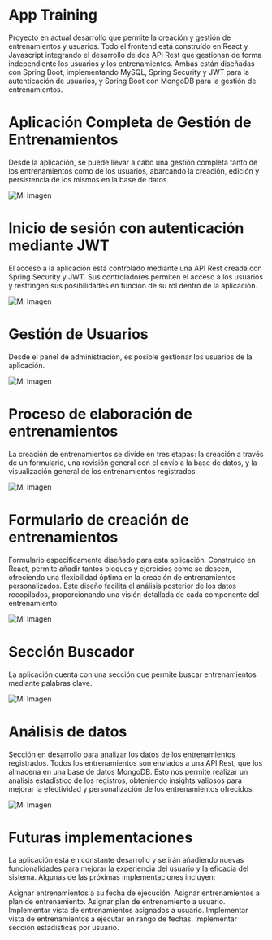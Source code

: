 # App Training

Proyecto en actual desarrollo que permite la creación y gestión de entrenamientos y usuarios.
Todo el frontend está construido en React y Javascript integrando el desarrollo de dos API Rest que gestionan de forma independiente los usuarios y los entrenamientos.
Ambas están diseñadas con Spring Boot, implementando MySQL, Spring Security y JWT para la autenticación de usuarios, y Spring Boot con MongoDB para la gestión de entrenamientos.

# Aplicación Completa de Gestión de Entrenamientos
Desde la aplicación, se puede llevar a cabo una gestión completa tanto de los entrenamientos como de los usuarios, abarcando la creación, edición y persistencia de los mismos en la base de datos.

![Mi Imagen](/PhotoDemoApp/general2.webp)

# Inicio de sesión con autenticación mediante JWT
El acceso a la aplicación está controlado mediante una API Rest creada con Spring Security y JWT. Sus controladores permiten el acceso a los usuarios y restringen sus posibilidades en función de su rol dentro de la aplicación.

![Mi Imagen](/PhotoDemoApp/useresylogin.webp)

# Gestión de Usuarios
Desde el panel de administración, es posible gestionar los usuarios de la aplicación.

![Mi Imagen](/PhotoDemoApp/formulariousuariosportaltil.webp)

# Proceso de elaboración de entrenamientos
La creación de entrenamientos se divide en tres etapas: la creación a través de un formulario, una revisión general con el envío a la base de datos, y la visualización general de los entrenamientos registrados.

![Mi Imagen](/PhotoDemoApp/crearprocesofondooscuro.webp)

# Formulario de creación de entrenamientos
Formulario específicamente diseñado para esta aplicación. Construido en React, permite añadir tantos bloques y ejercicios como se deseen, ofreciendo una flexibilidad óptima en la creación de entrenamientos personalizados. Este diseño facilita el análisis posterior de los datos recopilados, proporcionando una visión detallada de cada componente del entrenamiento.

![Mi Imagen](/PhotoDemoApp/secundaria.webp)

# Sección Buscador
La aplicación cuenta con una sección que permite buscar entrenamientos mediante palabras clave.

![Mi Imagen](/PhotoDemoApp/buscador.webp)

# Análisis de datos
Sección en desarrollo para analizar los datos de los entrenamientos registrados. Todos los entrenamientos son enviados a una API Rest, que los almacena en una base de datos MongoDB. Esto nos permite realizar un análisis estadístico de los registros, obteniendo insights valiosos para mejorar la efectividad y personalización de los entrenamientos ofrecidos.

![Mi Imagen](/PhotoDemoApp/estadisticas.webp)

# Futuras implementaciones
La aplicación está en constante desarrollo y se irán añadiendo nuevas funcionalidades para mejorar la experiencia del usuario y la eficacia del sistema. Algunas de las próximas implementaciones incluyen:

Asignar entrenamientos a su fecha de ejecución.
Asignar entrenamientos a plan de entrenamiento.
Asignar plan de entrenamiento a usuario.
Implementar vista de entrenamientos asignados a usuario.
Implementar vista de entrenamientos a ejecutar en rango de fechas.
Implementar sección estadísticas por usuario.
